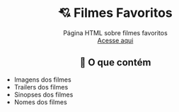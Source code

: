 <div align="center">
  <h1>💘 Filmes Favoritos</h1>
  Página HTML sobre filmes favoritos<br>
  <a href="https://agbl09.github.io/Pagina-de-Filmes-Favoritos/src/pages/filmes.html">Acesse aqui</a>
</div>

<div align="center">
  <h2>🧰 O que contém</h2>

  <div align="left">
    
  - Imagens dos filmes 
  - Trailers dos filmes
  - Sinopses dos filmes
  - Nomes dos filmes
  </div>
</div>
